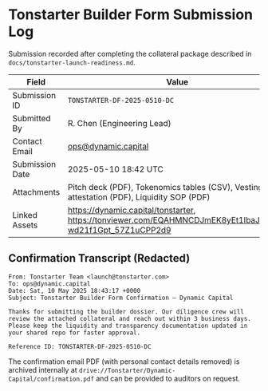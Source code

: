 # Tonstarter Builder Form Submission Log

Submission recorded after completing the collateral package described in
`docs/tonstarter-launch-readiness.md`.

| Field           | Value                                                                                                          |
| --------------- | -------------------------------------------------------------------------------------------------------------- |
| Submission ID   | `TONSTARTER-DF-2025-0510-DC`                                                                                   |
| Submitted By    | R. Chen (Engineering Lead)                                                                                     |
| Contact Email   | ops@dynamic.capital                                                                                            |
| Submission Date | 2025-05-10 18:42 UTC                                                                                           |
| Attachments     | Pitch deck (PDF), Tokenomics tables (CSV), Vesting attestation (PDF), Liquidity SOP (PDF)                      |
| Linked Assets   | <https://dynamic.capital/tonstarter>, <https://tonviewer.com/EQAHMNCDJmEK8yEt1IbaJP1xl2-wd21f1Gpt_57Z1uCPP2d9> |

## Confirmation Transcript (Redacted)

```
From: Tonstarter Team <launch@tonstarter.com>
To: ops@dynamic.capital
Date: Sat, 10 May 2025 18:43:17 +0000
Subject: Tonstarter Builder Form Confirmation – Dynamic Capital

Thanks for submitting the builder dossier. Our diligence crew will review the attached collateral and reach out within 3 business days. Please keep the liquidity and transparency documentation updated in your shared repo for faster approval.

Reference ID: TONSTARTER-DF-2025-0510-DC
```

The confirmation email PDF (with personal contact details removed) is archived
internally at `drive://Tonstarter/Dynamic-Capital/confirmation.pdf` and can be
provided to auditors on request.
